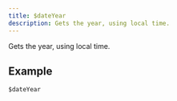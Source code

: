 ```yaml
---
title: $dateYear
description: Gets the year, using local time.
---
```


Gets the year, using local time.
## Example
```
$dateYear
```